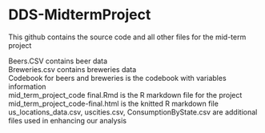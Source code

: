 # DDS-MidtermProject  
This github contains the source code and all other files for the mid-term project  

Beers.CSV contains beer data  
Breweries.csv contains breweries data  
Codebook for beers and breweries is the codebook with variables information  
mid_term_project_code final.Rmd is the R markdown file for the project  
mid_term_project_code-final.html is the knitted R markdown file  
us_locations_data.csv, uscities.csv, ConsumptionByState.csv are additional files used in enhancing our analysis  
